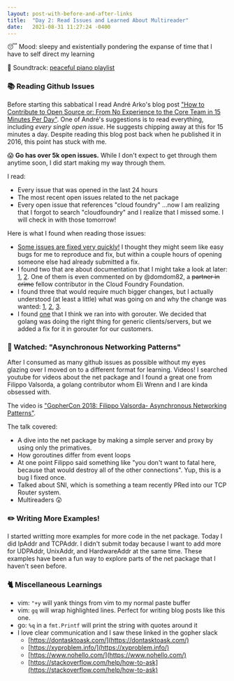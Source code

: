 ```yaml
---
layout: post-with-before-and-after-links
title:  "Day 2: Read Issues and Learned About Multireader"
date:   2021-08-31 11:27:24 -0400
---
```


😴 Mood: sleepy and existentially pondering the expanse of time that I have to
self direct my learning

🎵 Soundtrack: [peaceful piano
playlist](https://open.spotify.com/playlist/37i9dQZF1DX4sWSpwq3LiO)

### 📚 Reading Github Issues

Before starting this sabbatical I read André Arko's blog post ["How to
Contribute to Open Source or: From No Experience to the Core Team in 15 Minutes
Per Day"](https://andre.arko.net/2016/11/12/how-to-contribute-to-open-source/).
One of André's suggestions is to read everything, including _every single open
issue_. He suggests chipping away at this for 15 minutes a day. Despite reading
this blog post back when he published it in 2016, this point has stuck with me.

😱 **Go has over 5k open issues.** While I don't expect to get through them anytime
soon, I did start making my way through them.

I read:
* Every issue that was opened in the last 24 hours
* The most recent open issues related to the net package
* Every open issue that references "cloud foundry" ...now I am realizing that I
  forgot to search "cloudfoundry" and I realize that I missed some. I will check
  in with those tomorrow!

Here is what I found when reading those issues:
* [Some issues are fixed very
  quickly!](https://github.com/golang/go/issues/48085) I thought they might seem
  like easy bugs for me to reproduce and fix, but within a couple hours of
  opening someone else had already submitted a fix.
* I found two that are about documentation that I might take a look at later:
  [1](https://github.com/golang/go/issues/34124),
  [2](https://github.com/golang/go/issues/31991). One of them is even commented
  on by @domdom82, a ~~partner in crime~~ fellow contributor in the Cloud
  Foundry Foundation.
* I found three that would require much bigger changes, but I actually
  understood (at least a little) what was going on and why the change was
  wanted: [1](https://github.com/golang/go/issues/36921),
  [2](https://github.com/golang/go/issues/36822),
  [3](https://github.com/golang/go/issues/31259).
* I found [one](https://github.com/golang/go/issues/31863) that I think we ran
  into with gorouter. We decided that golang was doing the right thing for
  generic clients/servers, but we added a fix for it in gorouter for our
  customers.


### 🎥 Watched: "Asynchronous Networking Patterns"

After I consumed as many github issues as possible without my eyes glazing over
I moved on to a different format for learning. Videos! I searched youtube for
videos about the net package and I found a great one from Filippo Valsorda, a
golang contributor whom Eli Wrenn and I are kinda obsessed with.

The video is ["GopherCon 2018: Filippo Valsorda- Asynchronous Networking
Patterns"](https://www.youtube.com/watch?v=afSiVelXDTQ&ab_channel=GopherAcademy).

The talk covered:
* A dive into the net package by making a simple server and proxy by using only
  the primatives.
* How goroutines differ from event loops
* At one point Filippo said something like "you don't want to fatal here,
  because that would destroy all of the other connections". Yup, this is a bug I
  fixed once.
* Talked about SNI, which is something a team recently PRed into our TCP Router
  system.
* Multireaders 😲

### ✏️  Writing More Examples!

I started writting more examples for more code in the net package. Today I did
IpAddr and TCPAddr. I didn't submit today because I want to add more for
UDPAddr, UnixAddr, and HardwareAddr at the same time. These examples have been a
fun way to explore parts of the net package that I haven't seen before.

### 🐈 Miscellaneous Learnings
* vim: `"+y` will yank things from vim to my normal paste buffer
* vim: `gq` will wrap highlighted lines. Perfect for writing blog posts like
  this one.
* go: `%q` in a `fmt.Printf` will print the string with quotes around it
* I love clear communication and I saw these linked in the gopher slack
  * [https://dontasktoask.com/](https://dontasktoask.com/)
  * [https://xyproblem.info/](https://xyproblem.info/)
  * [https://www.nohello.com/](https://www.nohello.com/)
  * [https://stackoverflow.com/help/how-to-ask](https://stackoverflow.com/help/how-to-ask)
